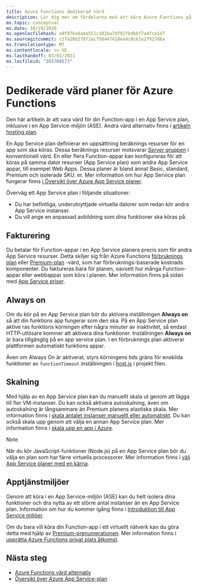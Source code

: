 ```yaml
---
title: Azure Functions dedikerad värd
description: Lär dig mer om fördelarna med att köra Azure Functions på en dedikerad App Service värd plan.
ms.topic: conceptual
ms.date: 10/29/2020
ms.openlocfilehash: a9f976eda4a551c302ba7df92fbdbbf7a4fce1d7
ms.sourcegitcommit: c27a20b278f2ac758447418ea4c8c61e27927d6a
ms.translationtype: MT
ms.contentlocale: sv-SE
ms.lasthandoff: 03/03/2021
ms.locfileid: "101704573"
---
```

# <a name="dedicated-hosting-plans-for-azure-functions"></a>Dedikerade värd planer för Azure Functions

Den här artikeln är att vara värd för din Function-app i en App Service plan, inklusive i en App Service-miljön (ASE). Andra värd alternativ finns i [artikeln hosting plan](functions-scale.md).

En App Service plan definierar en uppsättning beräknings resurser för en app som ska köras. Dessa beräknings resurser motsvarar [_Server gruppen_](https://wikipedia.org/wiki/Server_farm) i konventionell värd. En eller flera Function-appar kan konfigureras för att köras på samma dator resurser (App Service plan) som andra App Service appar, till exempel Web Apps. Dessa planer är bland annat Basic, standard, Premium och isolerade SKU: er. Mer information om hur App Service plan fungerar finns [i Översikt över Azure App Service planer](../app-service/overview-hosting-plans.md).

Överväg ett App Service plan i följande situationer:

* Du har befintliga, underutnyttjade virtuella datorer som redan kör andra App Service instanser.
* Du vill ange en anpassad avbildning som dina funktioner ska köras på.

## <a name="billing"></a>Fakturering

Du betalar för Function-appar i en App Service planera precis som för andra App Service resurser. Detta skiljer sig från Azure Functions [förbruknings plan](consumption-plan.md) eller [Premium-plan](functions-premium-plan.md) -värd, som har förbruknings-baserade kostnads komponenter. Du faktureras bara för planen, oavsett hur många Function-appar eller webbappar som körs i planen. Mer information finns på sidan med [App Service priser](https://azure.microsoft.com/pricing/details/app-service/windows/). 

## <a name="always-on"></a><a name="always-on"></a> Always on

Om du kör på en App Service plan bör du aktivera inställningen **Always on** så att din funktions app fungerar som den ska. På en App Service plan aktive ras funktions körningen efter några minuter av inaktivitet, så endast HTTP-utlösare kommer att aktivera dina funktioner. Inställningen **Always on** är bara tillgänglig på en app service plan. I en förbruknings plan aktiverar plattformen automatiskt funktions appar.

Även om Always On är aktiverat, styrs körningens tids gräns för enskilda funktioner av `functionTimeout` inställningen i [host.js](functions-host-json.md#functiontimeout) i projekt filen.

## <a name="scaling"></a>Skalning

Med hjälp av en App Service plan kan du manuellt skala ut genom att lägga till fler VM-instanser. Du kan också aktivera autoskalning, även om autoskalning är långsammare än Premium planens elastiska skala. Mer information finns i [skala antalet instanser manuellt eller automatiskt](../azure-monitor/autoscale/autoscale-get-started.md?toc=%2fazure%2fapp-service%2ftoc.json). Du kan också skala upp genom att välja en annan App Service plan. Mer information finns i [skala upp en app i Azure](../app-service/manage-scale-up.md). 

> [!NOTE] 
> När du kör JavaScript-funktioner (Node.js) på en App Service plan bör du välja en plan som har färre virtuella processorer. Mer information finns i [välj App Service planer med en kärna](functions-reference-node.md#choose-single-vcpu-app-service-plans). 
<!-- Note: the portal links to this section via fwlink https://go.microsoft.com/fwlink/?linkid=830855 --> 

## <a name="app-service-environments"></a>Apptjänstmiljöer

Genom att köra i en App Service-miljön (ASE) kan du helt isolera dina funktioner och dra nytta av ett större antal instanser än en App Service plan. Information om hur du kommer igång finns i [Introduktion till App Service miljöer](../app-service/environment/intro.md).

Om du bara vill köra din Function-app i ett virtuellt nätverk kan du göra detta med hjälp av [Premium-prenumerationen](functions-premium-plan.md). Mer information finns i [upprätta Azure Functions privat plats åtkomst](functions-create-private-site-access.md). 

## <a name="next-steps"></a>Nästa steg

+ [Azure Functions värd alternativ](functions-scale.md)
+ [Översikt över Azure App Service-plan](../app-service/overview-hosting-plans.md)
